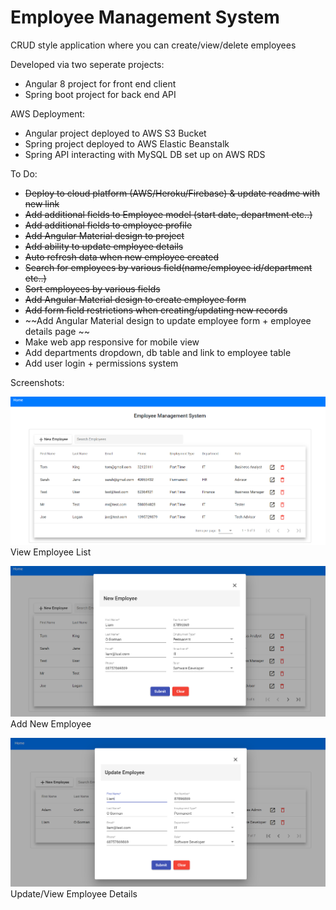 # Employee Management System

CRUD style application where you can create/view/delete employees

Developed via two seperate projects:
- Angular 8 project for front end client
- Spring boot project for back end API

AWS Deployment:
- Angular project deployed to AWS S3 Bucket
- Spring project deployed to AWS Elastic Beanstalk
- Spring API interacting with MySQL DB set up on AWS RDS 

To Do:
- ~~Deploy to cloud platform (AWS/Heroku/Firebase) & update readme with new link~~ 
- ~~Add additional fields to Employee model (start date, department etc..)~~
- ~~Add additional fields to employee profile~~
- ~~Add Angular Material design to project~~ 
- ~~Add ability to update employee details~~
- ~~Auto refresh data when new employee created~~
- ~~Search for employees by various field(name/employee id/department etc..)~~
- ~~Sort employees by various fields~~
- ~~Add Angular Material design to create employee form~~
- ~~Add form field restrictions when creating/updating new records~~
- ~~Add Angular Material design to update employee form + employee details page ~~
- Make web app responsive for mobile view
- Add departments dropdown, db table and link to employee table
- Add user login + permissions system 


Screenshots:

![](screenshots/sc_1.PNG)
View Employee List

![](screenshots/sc_2.PNG)
Add New Employee

![](screenshots/sc_3.PNG)
Update/View Employee Details

